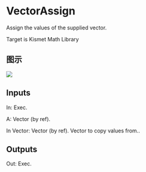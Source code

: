 # VectorAssign

Assign the values of the supplied vector.

Target is Kismet Math Library

## 图示

![]($-20221218-19573275.png)

## Inputs

In: Exec.

A: Vector (by ref).

In Vector: Vector (by ref). Vector to copy values from..  

## Outputs

Out: Exec.

